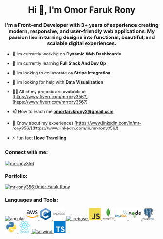 <h1 align="center">Hi 👋, I'm Omor Faruk Rony</h1>
<h3 align="center">I'm a Front-end Developer with 3+ years of experience creating modern, responsive, and user-friendly web applications. My passion lies in turning designs into functional, beautiful, and scalable digital experiences.</h3>

- 🔭 I’m currently working on **Dynamic Web Dashboards**

- 🌱 I’m currently learning **Full Stack And Dev Op**

- 👯 I’m looking to collaborate on **Stripe Integration**

- 🤝 I’m looking for help with **Data Visualization**

- 👨‍💻 All of my projects are available at [https://www.fiverr.com/mrrony356?](https://www.fiverr.com/mrrony356?)

- 📫 How to reach me **omorfarukrony2@gmail.com**

- 📄 Know about my experiences [https://www.linkedin.com/in/mr-rony356/](https://www.linkedin.com/in/mr-rony356/)

- ⚡ Fun fact **I love Travelling**

<h3 align="left">Connect with me:</h3>
<p align="left">
<a href="https://linkedin.com/in/mr-rony356" target="blank"><img align="center" src="https://raw.githubusercontent.com/rahuldkjain/github-profile-readme-generator/master/src/images/icons/Social/linked-in-alt.svg" alt="mr-rony356" height="30" width="40" /></a>
</p>
<h3 align="left">Portfolio:</h3>
<a href="https://mr-rony.vercel.app/" target="blank"><img align="center" src="https://encrypted-tbn0.gstatic.com/images?q=tbn:ANd9GcTtMhroGEyUusblRq2KcQc18FKhdL18y1OaXA&s" alt="mr-rony356" height="50" width="40" /> Omor Faruk Rony </a>

<h3 align="left">Languages and Tools:</h3>
<p align="left" style="width:'100%'">  <img src="https://angular.io/assets/images/logos/angular/angular.svg" alt="angular" width="40" height="40"/> </a> <a href="https://aws.amazon.com" target="_blank" rel="noreferrer"> <img src="https://raw.githubusercontent.com/devicons/devicon/master/icons/amazonwebservices/amazonwebservices-original-wordmark.svg" alt="aws" width="40" height="40"/> </a>  <a href="https://www.cprogramming.com/" target="_blank" rel="noreferrer"> <img src="https://raw.githubusercontent.com/devicons/devicon/master/icons/c/c-original.svg" alt="c" width="40" height="40"/> </a> <a href="https://expressjs.com" target="_blank" rel="noreferrer"> <img src="https://raw.githubusercontent.com/devicons/devicon/master/icons/express/express-original-wordmark.svg" alt="express" width="40" height="40"/> </a> <a href="https://firebase.google.com/" target="_blank" rel="noreferrer"> <img src="https://www.vectorlogo.zone/logos/firebase/firebase-icon.svg" alt="firebase" width="40" height="40"/> </a> <a href="https://developer.mozilla.org/en-US/docs/Web/JavaScript" target="_blank" rel="noreferrer"> <img src="https://raw.githubusercontent.com/devicons/devicon/master/icons/javascript/javascript-original.svg" alt="javascript" width="40" height="40"/> </a> <a href="https://www.mongodb.com/" target="_blank" rel="noreferrer"> <img src="https://raw.githubusercontent.com/devicons/devicon/master/icons/mongodb/mongodb-original-wordmark.svg" alt="mongodb" width="40" height="40"/> </a> <a href="https://www.mysql.com/" target="_blank" rel="noreferrer"> <img src="https://raw.githubusercontent.com/devicons/devicon/master/icons/mysql/mysql-original-wordmark.svg" alt="mysql" width="40" height="40"/> </a> </a> <a href="https://nodejs.org" target="_blank" rel="noreferrer"> <img src="https://raw.githubusercontent.com/devicons/devicon/master/icons/nodejs/nodejs-original-wordmark.svg" alt="nodejs" width="40" height="40"/> </a> <a href="https://www.postgresql.org" target="_blank" rel="noreferrer"> <img src="https://raw.githubusercontent.com/devicons/devicon/master/icons/postgresql/postgresql-original-wordmark.svg" alt="postgresql" width="40" height="40"/> </a> <a href="https://www.python.org" target="_blank" rel="noreferrer"> <img src="https://raw.githubusercontent.com/devicons/devicon/master/icons/python/python-original.svg" alt="python" width="40" height="40"/> </a> <a href="https://reactjs.org/" target="_blank" rel="noreferrer"> <img src="https://raw.githubusercontent.com/devicons/devicon/master/icons/react/react-original-wordmark.svg" alt="react" width="40" height="40"/> </a> <a href="https://tailwindcss.com/" target="_blank" rel="noreferrer"> <img src="https://www.vectorlogo.zone/logos/tailwindcss/tailwindcss-icon.svg" alt="tailwind" width="40" height="40"/> </a> <a href="https://www.typescriptlang.org/" target="_blank" rel="noreferrer"> <img src="https://raw.githubusercontent.com/devicons/devicon/master/icons/typescript/typescript-original.svg" alt="typescript" width="40" height="40"/> </a> </p>
